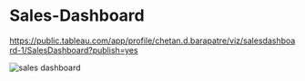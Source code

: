 # Sales-Dashboard

https://public.tableau.com/app/profile/chetan.d.barapatre/viz/salesdashboard-1/SalesDashboard?publish=yes

![sales dashboard](https://user-images.githubusercontent.com/117656346/225920983-4931ffab-2dc4-4e52-a0df-0b1c7328bdce.png)

